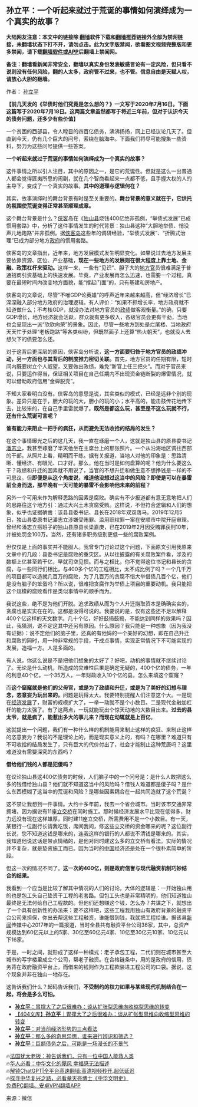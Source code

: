  <!-- 面包屑导航 --> <h2>孙立平：一个听起来就过于荒诞的事情如何演绎成为一个真实的故事？</h2> <p class="notice"><b>大陆网友注意：本文中的链接除 <a href="https://github.com/bannedbook/fanqiang" >翻墙</a>软件下载和<a href="https://github.com/killgcd/justmysocks/blob/master/README.md">翻墙推荐</a>链接外全部为禁网链接，未翻墙状态下打不开，请勿点击。此为文字版禁闻，欲看图文视频完整版和更多禁闻，请下载<a href="https://github.com/bannedbook/fanqiang">翻墙软件或APP</a>后翻墙上禁闻网。</p><p>备注：翻墙看新闻非常安全，翻墙以真实身份发表敏感言论有一定风险，但只看不说则没有任何风险，翻的人太多，政府管不过来，也不管。信息自由是天赋人权，请放心大胆的翻墙。</b></p>  <div class="entry"> <p>作者： <a href="https://www.bannedbook.org/bnews/tag/%e5%ad%99%e7%ab%8b%e5%b9%b3/" class="st_tag internal_tag" rel="tag" title="标签 孙立平 下的日志">孙立平</a></p> <p id="conimg"><strong>【前几天发的《举债时他们究竟是怎么想的？》一文写于2020年7月16日。下面这篇写于2020年7月18日。这两篇文章虽然都写于将近三年前，但对于认识今天的债务问题，还多少有些价值】</strong></p> <p>一个贫困的西部县，令人瞠目的四百亿债务，沸沸扬扬，网上已经议论几天了。但直到今天，仍有几个巨大的问号，萦绕在脑海中。下面我们将尽可能搜集一些资料，努力为这些问号提供一些答案。</p> <p><strong>一个听起来就过于荒诞的事情如何演绎成为一个真实的故事？</strong></p> <p>这件事情之所以引人注目，其中的原因之一，是它的荒诞性。但就是这么一出普通人都会觉得匪夷所思的闹剧，就在几个智商看起来一点都不低，且手握大权的人的主导下，变成了一个真实的故事。<strong>其中的道理与逻辑何在？</strong></p> <p>其实，故事演绎时的舞台背景有时是至关重要的。<strong>舞台背景的意义就在于，它烘托的氛围使荒诞变得正常甚至顺理成章。</strong></p> <p>这个舞台背景是什么？<a href="https://www.bannedbook.org/bnews/tag/%E4%BE%A0%E5%AE%A2/" class="st_tag internal_tag" rel="tag" title="标签 侠客 下的日志">侠客</a>岛在《<a href="https://www.bannedbook.org/bnews/tag/%E7%8B%AC%E5%B1%B1%E5%8E%BF/" class="st_tag internal_tag" rel="tag" title="标签 独山县 下的日志">独山县</a>烧钱400亿绝非孤例，“举债式发展”已成惯用套路》中，分析了这件事情发生的时代背景：独山县这种“大胆地举债、悄没声儿地跑路”并非孤例。据<a href="https://www.bannedbook.org/bnews/tag/%e4%be%a0%e5%ae%a2%e5%b2%9b/" class="st_tag internal_tag" rel="tag" title="标签 侠客岛 下的日志">侠客岛</a>这些年的调研经验，“举债式发展”、“折腾式治理”已成为部分地方<a href="https://www.bannedbook.org/bnews/tag/%e6%94%bf%e5%ba%9c/" class="st_tag internal_tag" rel="tag" title="标签 政府 下的日志">政府</a>的惯用套路。</p> <p>侠客岛的文章指出，近年来，地方发展模式发生明显变化。如果说过去地方发展主要依靠资源、区位、产业基础，<strong>现在一些地方的发展则在很大程度上靠土地、金融、政策杠杆来驱动。</strong>这样一来，一些有“见识”、胆子大的<a href="https://www.bannedbook.org/bnews/tag/%e5%9c%b0%e6%96%b9%e5%ae%98/" class="st_tag internal_tag" rel="tag" title="标签 地方官 下的日志">地方官</a>员很难满足于普通招商引资基础上的快速发展。毕竟，产业发展再怎么迅速，也需要一个过程。真要在最短时间内改变地方面貌，能“撑起门面”的，只有基建和房地产。</p> <p>侠客岛的文章说，尽管“不唯GDP论英雄”的呼声近年来越来越高，但“经济增长”已深深融入部分地方政府的治理逻辑。有人评价：“如果不抓增长率，地方政府就不知道做什么；不考核GDP，就没办法对地方官员的<a href="https://www.bannedbook.org/bnews/tag/%E6%94%BF%E7%BB%A9/" class="st_tag internal_tag" rel="tag" title="标签 政绩 下的日志">政绩</a>做客观衡量。”的确，只要GDP增长，地方经济就会活跃，群众就有更多收入，各级官员会更有干劲，当地也会呈现出一派“欣欣向荣”的景象。因此，尽管一些地方到处是烂尾楼、当地政府天天忙于处理“老板跑路”等各类纠纷，但既然面子上还算“热火朝天”，也就没人去想欠下的债要怎么还。</p> <p>对于这背后更深层的原因，侠客岛分析说，<strong>这一方面要归咎于地方官员的政绩冲动，另一方面也与其背后的制度推力密切关联。</strong>首先，地方官员的任期有限，短时间内既要树立个人威望，又要做出政绩，难免“新官上任三把火”。而对于官员来说，只要运作得当，保证相关项目在自己任期内不出现资金链断裂的爆雷情况，就可以借助政府信用“金蝉脱壳”。</p> <p>不知大家看明白没有。侠客岛的意思是说，其实类似的模式，已经是远非个别的现象。差异只是在于，胆大的玩的大，胆小的玩的小；水平高的，能击鼓传花地传下去，比较笨的，在自己手里雷就爆了。<strong>既然是都这么玩，甚至是不这么玩就不行，还有什么荒诞可言呢？</strong></p> <p><strong>谁有能力来阻止一把手的疯狂，从而避免无法收拾的结局的发生？</strong></p> <p>在这个事情曝光之后的这几天，我一直在琢磨一个人，这就是独山县的原县委书记<a href="https://www.bannedbook.org/bnews/tag/%E6%BD%98%E5%BF%97%E7%AB%8B/" class="st_tag internal_tag" rel="tag" title="标签 潘志立 下的日志">潘志立</a>，我甚至琢磨了半天他坐在主席台上的那张照片。一个从沿海地区调往西部的干部，从照片上看，精明而干练。据有关报道，当地人对他的印象是：思路清晰、懂经济、有眼光、口才好。那么，他在当时是如何盘算的呢？他为什么要这么干？政绩和升迁的因素就不用说了，当官的不想升迁和做生意不想挣钱是一样的不可思议。但<strong>即便是从这个角度说，难道他没想过这当中的风险？即使是可以在暴雷前全身而退，那早晚有一天可能的暴雷不会影响他未来的前程？</strong></p> <p>另外一个可用来作为解释思路的因素是腐败。确实有不少报道都有意无意地把人们的思路往这个地方引：通过大兴土木贪腐受贿。这样说，不但符合逻辑和人们的想象，似乎也证据确凿：该县县委书记、县长在2018年双双落马。2019年12月5日，独山县委原书记潘志立涉嫌受贿罪、滥用职权罪一案在安顺市中院开庭审理。曾经和潘志立搭班子的独山县原县长梁嘉庚，已在2019年2月因受贿罪获刑10年，并被处罚金100万。当然，还有诸多职务级别更低一些的腐败案例。</p>  <p>但仅仅是上面的事实并不能服人。我曾专门讨论过这个问题，下面原文引用我原来文章中的几段：县委书记是腐败的重灾区。从以往披露的有关腐败案件看，涉及的数额上亿甚至若干亿，早就司空见惯。而与之相比，你不觉得这位书记和县长的贪腐，与一些同行们相比，与400多个亿的工程相比，太不成比例了吗？一个几千万的项目都可以造就几百万的腐败，为了几百万的贪腐不惜大举借债几百个亿，他们是没有脑子的笨蛋吗？所以说，很难把贪腐作为举债上项目的重要动机。我只能把这个规模的腐败看作是类似事情中的顺手而为。</p> <p>我说这些，绝不是为他们开脱。追求政绩从而为个人升迁捞取资本是确确实实的，贪腐也是实实在在的。这都是没得可说的。我要说的是，仅有这些还不足以解释400个亿这样的天文数字。几十个亿，好好鼓捣鼓捣，不能达到同样的效果吗？因此，我猜测，说不定这其中还另有原因。什么原因？我只能是一种想象（因为我没有证据）：说不定他们的脑子里，还真的有他妈的一个美好的幻想，即在自己升迁和腐败的同时，用一种非常规的手段，干成点事情，实现正常情况下不可能实现的发展，造福一方。人是多面的。</p> <p>有人说，你这么说是不是把他们想象的太好了？好吧，动机的事情就不继续讨论了。无论是什么动机，所造成的灾难性后果是确定无疑的，400个亿的债务，一年的利息40个亿，一个35万人，一年财政收入10个亿的县，怎么来填这个窟窿？</p> <p>而<strong>这个窟窿就是他们的父母官，或是为了政绩和升迁，或是为了美好的幻想与理念，恣意妄为玩出来的。</strong>问题是玩得太大。我要特别提醒人们注意这个大。一是现在<span class='wp_keywordlink'><a href="https://www.bannedbook.org/forum2/topic869.html" title="宪政、法治和经济发展——走向市场经济的制度保障" target="_blank">经济发展</a></span>了，财富的规模扩大了，一举一动就不是个小数目。二是现代金融加杠杆的能力太强了。有了这两点，一玩就能玩出个惊天动地的大数目出来。<strong>过去的县太爷，就是疯了，能惹出多大的事儿来？而现在动辄就是上百亿</strong>。</p> <p>这就提出一个问题，我们有一种什么样的机制能用来制止这样的疯狂、来制止这样的恣意妄为？我说的不是理论上的，而是现实意义上的，有吗？在哪里？难道只有不可收拾的结局发生了，只有巨大的代价付出了，社会才能制止这种荒唐吗？这里难道没有需要深究的东西吗？</p> <p><strong>借给他们钱的人都是犯傻吗？</strong></p> <p>在议论独山县这400亿债务的时候，人们脑子中的一个问号是：是什么人敢把这么多的钱借给独山县？他们就不知道这当中的风险吗？借钱人难道都是傻子吗？是什么东西模糊了这当中的荒诞和风险？是哪些因素耦合在一起共同造就了这个荒诞？</p>  <p>这不禁让我想到一件事情。大约十多年前，我去一个省会城市。当时该市交通非常拥堵，因为据说有11座<a href="https://www.bannedbook.org/bnews/tag/%E7%AB%8B%E4%BA%A4%E6%A1%A5/" class="st_tag internal_tag" rel="tag" title="标签 立交桥 下的日志">立交桥</a>在同时施工。那时候经济发展水平比现在低得多，财力远没有现在这样雄厚，同时建11座立交桥，所需费用不是一个小数目。有一天，某银行一位副行长请我吃饭，席间我问，修这些立交桥的资金哪来的呢？这位副行长说，您不知道这钱是哪来的，连我这样的银行的人都说不清钱是哪来的。其实，我知道他说这话是带点情绪的，是他对同时建这么多的立交桥有看法。实际的情况并不复杂，就是垫资施工而已。因为当时的<span class='wp_keywordlink_affiliate'><a href="https://www.bannedbook.org/" title="中国" target="_blank">中国</a></span>经济还是处在一个很朴素简单的阶段。</p> <p>但这一次的情况不同了。<strong>这一次的400亿，则是政府信誉与现代融资机制巧妙结合的结果。</strong></p> <p>我看到一个应当是比较了解其中情况的人们的讨论。大体的逻辑是：一开始独山用的也是包工头自己垫资干工程的老套路。但包工头也是非常精明的，他们知道独山最终是无法付给自己工程款的。但他们还想赚这个钱，怎么办？共谋之下，就想出了一个具有创新性的办法来：要不这样吧，这些工程我用独山有政府背景的融资平台公司来担保，你出去帮这些工程融资，谁能借到钱，我就把工程给谁。据该县<span class='wp_keywordlink_affiliate'><a href="https://www.bannedbook.org/" title="新闻">新闻</a></span>传媒中心2017年的一篇报道，当时全县共有融资平台公司36家，其中，总资产规模达到60亿元以上的5家、30亿至60亿元4家、10亿至30亿元10家、10亿元以下16家。</p> <p>于是，一时之间，就形成了这样一种模式：老子承包工程，二代们则在城市甚至大城市的写字楼里成立个公司，帮老子融资。在合格链条中，用的是政府的信用，债务背在政府融资平台上，而借来的钱则作为工程款装进工程公司的口袋。据说，这个现象并非在独山一地存在。</p> <p>这告诉我们什么？起码告诉我们，<strong>不受制约的权力如果与某些现代机制结合在一起，将会是多么可怕。</strong></p> <!--<div id="taboola-mid-1"></div>--><ul class='op-related-articles' title='相关阅读'> <li><a href='https://www.bannedbook.org/bnews/comments/20230531/1890998.html' target='_blank'><b>孙立平</b>：胃撑大了之后很难办：谈从扩张型思维向收缩型思维的转变</a></li> <li><a href='https://www.bannedbook.org/bnews/baitai/20230530/1890731.html' target='_blank'>【404文库】<b>孙立平</b>｜胃撑大了之后很难办：谈从扩张型思维向收缩型思维的转变</a></li> <li><a href='https://www.bannedbook.org/bnews/baitai/20230524/1888036.html' target='_blank'><b>孙立平</b>：对当前经济形势的三点看法</a></li> <li><a href='https://www.bannedbook.org/bnews/baitai/20230513/1883600.html' target='_blank'><b>孙立平</b>：那么多的奇思异想，谁来进行辨识和筛选？</a></li> <li><a href='https://www.bannedbook.org/bnews/baitai/20230507/1881155.html' target='_blank'><b>孙立平</b>：巨额债务之后，可能是一场漫长的不景气</a></li> </ul> <p class="texttj"> 🔥<a href="https://www.bannedbook.org/bnews/ssgc/20230219/1850782.html" target="_blank">法国犹太老板：神告诉我们，只有一位中国人能救人类</a><br/> 🔥<a href="https://www.bannedbook.org/bnews/comments/20220220/1694796.html" target="_blank">华人必看：中华文化的飓风 幸福感无法描述</a><br/> 🔥<a href="https://github.com/bannedbook/fanqiang/wiki/V2ray%E6%9C%BA%E5%9C%BA" target="_blank">解锁ChatGPT|全平台高速翻墙:高清视频秒开,超低延迟</a><br/> 🔥<a href="https://www.bannedbook.org/bnews/comments/20220808/1768773.html" target="_blank">探寻中华复兴之路，必看章天亮博士《中华文明史》</a><br/> <a href="https://github.com/bannedbook/fanqiang/wiki/%E7%A6%81%E9%97%BB%E7%BD%91%E5%AE%89%E5%8D%93%E7%BF%BB%E5%A2%99%E6%96%B0%E9%97%BBAPP" target="_blank">免费PC翻墙、安卓VPN翻墙APP</a><br/> </p><p class="src-info">来源：微信 </p> <a name='sharetosocial'></a> <div style="margin-bottom:5px;padding-bottom:5px;clear:both"> <div id="archive-pix-1" class="banner-ads"> <!-- AuctionX Display platform tag START --> <div id="27602x728x90x621x_ADSLOT1" clicktrack="%%CLICK_URL_ESC%%"></div>  <!-- AuctionX Display platform tag END --> </div> <div id="archive-pix-2" class="banner-ads"> <!-- AuctionX Display platform tag START --> <div id="27556x300x250x621x_ADSLOT1" clicktrack="%%CLICK_URL_ESC%%" style="margin:0 auto;text-align:center"></div>  <!-- AuctionX Display platform tag END --> </div> </div>  <div id="archive-pix-1" class="banner-ads"> <!-- AuctionX Display platform tag START --> <div id="27603x728x90x621x_ADSLOT1" clicktrack="%%CLICK_URL_ESC%%"></div>  <!-- AuctionX Display platform tag END --> </div> </div><!--END ENTRY--> 